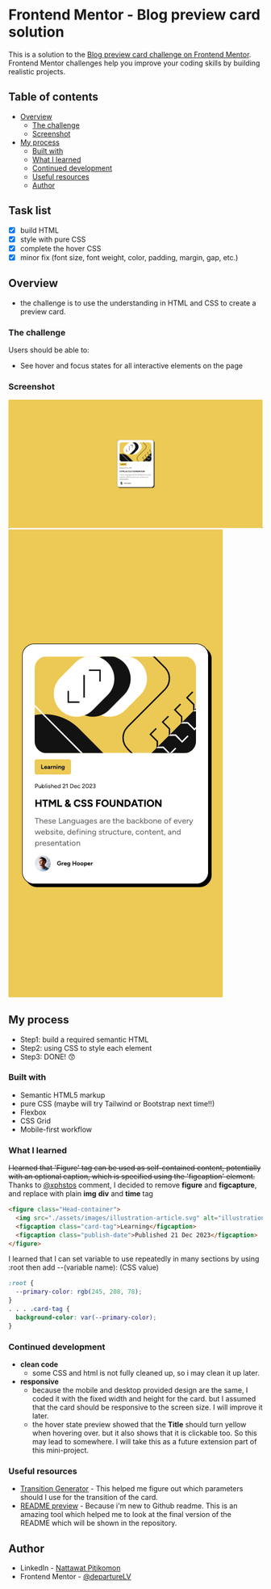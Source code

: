 # Frontend Mentor - Blog preview card solution

This is a solution to the [Blog preview card challenge on Frontend Mentor](https://www.frontendmentor.io/challenges/blog-preview-card-ckPaj01IcS). Frontend Mentor challenges help you improve your coding skills by building realistic projects.

## Table of contents

- [Overview](#overview)
  - [The challenge](#the-challenge)
  - [Screenshot](#screenshot)
- [My process](#my-process)
  - [Built with](#built-with)
  - [What I learned](#what-i-learned)
  - [Continued development](#continued-development)
  - [Useful resources](#useful-resources)
  - [Author](#author)

## Task list

- [x] build HTML
- [x] style with pure CSS
- [x] complete the hover CSS
- [x] minor fix (font size, font weight, color, padding, margin, gap, etc.)

## Overview

- the challenge is to use the understanding in HTML and CSS to create a preview card.

### The challenge

Users should be able to:

- See hover and focus states for all interactive elements on the page

### Screenshot

![solution screenshot (Desktop)](./screenshot/Solution%20Screenshot%20Desktop.png)
![solution screenshot (Mobile)](./screenshot/Solution%20Screenshot%20Mobile.png)

## My process

- Step1: build a required semantic HTML
- Step2: using CSS to style each element
- Step3: DONE! 😙

### Built with

- Semantic HTML5 markup
- pure CSS (maybe will try Tailwind or Bootstrap next time!!)
- Flexbox
- CSS Grid
- Mobile-first workflow

### What I learned

~~I learned that 'Figure' tag can be used as self-contained content, potentially with an optional caption, which is specified using the 'figcaption' element.~~
Thanks to [@xphstos](https://www.frontendmentor.io/solutions/cardbox-using-pure-css-and-figure-tag-in-html-bM89OA-QOL#comment-659040ac7869d8b98a3fd58e:~:text=%40DepartureLV%20Yes%20a,for%20the%20date.) comment, I decided to remove **figure** and **figcapture**, and replace with plain **img** **div** and **time** tag

```html
<figure class="Head-container">
  <img src="./assets/images/illustration-article.svg" alt="illustration" />
  <figcaption class="card-tag">Learning</figcaption>
  <figcaption class="publish-date">Published 21 Dec 2023</figcaption>
</figure>
```

I learned that I can set variable to use repeatedly in many sections by using :root then add --(variable name): (CSS value)

```css
:root {
  --primary-color: rgb(245, 208, 78);
}
. . . .card-tag {
  background-color: var(--primary-color);
}
```

### Continued development

- **clean code**
  - some CSS and html is not fully cleaned up, so i may clean it up later.
- **responsive**
  - because the mobile and desktop provided design are the same, I coded it with the fixed width and height for the card. but I assumed that the card should be responsive to the screen size. I will improve it later.
  - the hover state preview showed that the **Title** should turn yellow when hovering over. but it also shows that it is clickable too. So this may lead to somewhere. I will take this as a future extension part of this mini-project.

### Useful resources

- [Transition Generator](https://webcode.tools/css-generator/transition) - This helped me figure out which parameters should I use for the transition of the card.
- [README preview](https://readme.so/editor) - Because i'm new to Github readme. This is an amazing tool which helped me to look at the final version of the README which will be shown in the repository.

## Author

- LinkedIn - [Nattawat Pitikomon](https://www.linkedin.com/in/nattawat-pitikomon/)
- Frontend Mentor - [@departureLV](https://www.frontendmentor.io/profile/DepartureLV)

